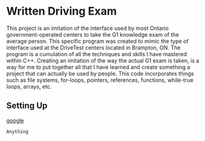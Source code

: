 # Written Driving Exam
 This project is an imitation of the interface used by most Ontario government-operated centers to take the G1 knowledge exam of the average person. This specific program was created to mimic the type of interface used at the DriveTest centers located in Brampton, ON. The program is a cumulation of all the techniques and skills I have mastered within C++. Creating an imitation of the way the actual G1 exam is taken, is a way for me to put together all that I have learned and create something a project that can actually be used by people. This code incorporates things such as file systems, for-loops, pointers, references, functions, while-true loops, arrays, etc.

## Setting Up
 [google](www.google.com)

 ```java
Anything
 ```
